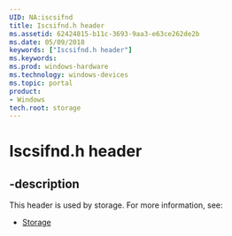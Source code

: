 ```yaml
---
UID: NA:iscsifnd
title: Iscsifnd.h header
ms.assetid: 62424815-b11c-3693-9aa3-e63ce262de2b
ms.date: 05/09/2018
keywords: ["Iscsifnd.h header"]
ms.keywords: 
ms.prod: windows-hardware
ms.technology: windows-devices
ms.topic: portal
product:
- Windows
tech.root: storage
---
```


# Iscsifnd.h header


## -description


This header is used by storage. For more information, see:

- [Storage](../_storage/index.md)
